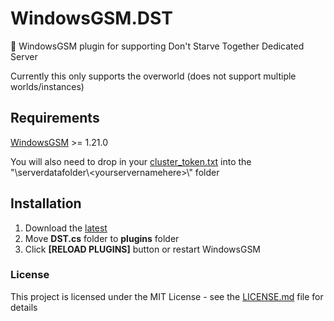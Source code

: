 # WindowsGSM.DST
🧩 WindowsGSM plugin for supporting Don't Starve Together Dedicated Server 

Currently this only supports the overworld (does not support multiple worlds/instances)

## Requirements
[WindowsGSM](https://github.com/WindowsGSM/WindowsGSM) >= 1.21.0

You will also need to drop in your [cluster_token.txt](https://nodecraft.com/support/games/dont-starve-together/how-to-acquire-a-cluster-token) into the "\serverdatafolder\\\<yourservernamehere\>\\" folder

## Installation
1. Download the [latest](https://github.com/Kickbut101/WindowsGSM.DontStarveTogether)
1. Move **DST.cs** folder to **plugins** folder
1. Click **[RELOAD PLUGINS]** button or restart WindowsGSM

### License
This project is licensed under the MIT License - see the [LICENSE.md](https://github.com/Kickbut101/WindowsGSM.DontStarveTogether/blob/master/LICENSE) file for details
